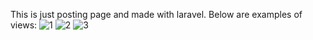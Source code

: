 This is just posting page and made with laravel. Below are examples of views:
![1](https://user-images.githubusercontent.com/78033885/123260040-9621fb80-d50e-11eb-9a86-229c5c7c6a9e.png)
![2](https://user-images.githubusercontent.com/78033885/123260050-97ebbf00-d50e-11eb-8c28-6d4334b5aeb0.png)
![3](https://user-images.githubusercontent.com/78033885/123260057-991cec00-d50e-11eb-9855-19b53b6ea4ef.png)

